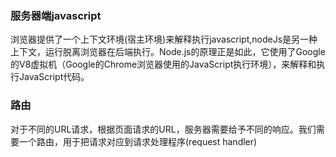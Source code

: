 ### 服务器端javascript
浏览器提供了一个上下文环境(宿主环境)来解释执行javascript,nodeJs是另一种上下文，运行脱离浏览器在后端执行。Node.js的原理正是如此，它使用了Google的V8虚拟机（Google的Chrome浏览器使用的JavaScript执行环境），来解释和执行JavaScript代码。

### 路由
对于不同的URL请求，根据页面请求的URL，服务器需要给予不同的响应。我们需要一个路由，用于把请求对应到请求处理程序(request handler)  

